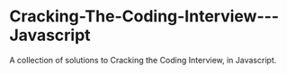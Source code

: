 Cracking-The-Coding-Interview---Javascript
==========================================

A collection of solutions to Cracking the Coding Interview, in Javascript.
